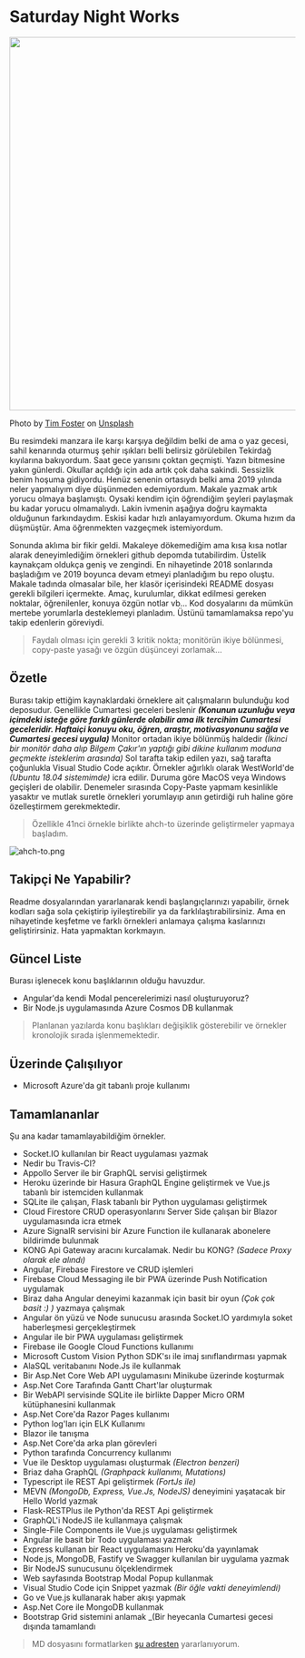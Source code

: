 # Saturday Night Works

<img src="tim-foster-387975-unsplash.jpg" width="1024" height="658">

Photo by [Tim Foster](https://unsplash.com/@timberfoster) on [Unsplash](https://unsplash.com/)

Bu resimdeki manzara ile karşı karşıya değildim belki de ama o yaz gecesi, sahil kenarında oturmuş şehir ışıkları belli belirsiz görülebilen Tekirdağ kıyılarına bakıyordum. Saat gece yarısını çoktan geçmişti. Yazın bitmesine yakın günlerdi. Okullar açıldığı için ada artık çok daha sakindi. Sessizlik benim hoşuma gidiyordu. Henüz senenin ortasıydı belki ama 2019 yılında neler yapmalıyım diye düşünmeden edemiyordum. Makale yazmak artık yorucu olmaya başlamıştı. Oysaki kendim için öğrendiğim şeyleri paylaşmak bu kadar yorucu olmamalıydı. Lakin ivmenin aşağıya doğru kaymakta olduğunun farkındaydım. Eskisi kadar hızlı anlayamıyordum. Okuma hızım da düşmüştür. Ama öğrenmekten vazgeçmek istemiyordum. 

Sonunda aklıma bir fikir geldi. Makaleye dökemediğim ama kısa kısa notlar alarak deneyimlediğim örnekleri github depomda tutabilirdim. Üstelik kaynakçam oldukça geniş ve zengindi. En nihayetinde 2018 sonlarında başladığım ve 2019 boyunca devam etmeyi planladığım bu repo oluştu. Makale tadında olmasalar bile, her klasör içerisindeki README dosyası gerekli bilgileri içermekte. Amaç, kurulumlar, dikkat edilmesi gereken noktalar, öğrenilenler, konuya özgün notlar vb... Kod dosyalarını da mümkün mertebe yorumlarla desteklemeyi planladım. Üstünü tamamlamaksa repo'yu takip edenlerin göreviydi.

>Faydalı olması için gerekli 3 kritik nokta; monitörün ikiye bölünmesi, copy-paste yasağı ve özgün düşünceyi zorlamak...

## Özetle

Burası takip ettiğim kaynaklardaki örneklere ait çalışmaların bulunduğu kod deposudur. Genellikle Cumartesi geceleri beslenir _**(Konunun uzunluğu veya içimdeki isteğe göre farklı günlerde olabilir ama ilk tercihim Cumartesi geceleridir. Haftaiçi konuyu oku, öğren, araştır, motivasyonunu sağla ve Cumartesi gecesi uygula)**_ Monitor ortadan ikiye bölünmüş haldedir _(İkinci bir monitör daha alıp Bilgem Çakır'ın yaptığı gibi dikine kullanım moduna geçmekte isteklerim arasında)_ Sol tarafta takip edilen yazı, sağ tarafta çoğunlukla Visual Studio Code açıktır. Örnekler ağırlıklı olarak WestWorld'de _(Ubuntu 18.04 sistemimde)_ icra edilir. Duruma göre MacOS veya Windows geçişleri de olabilir. Denemeler sırasında Copy-Paste yapmam kesinlikle yasaktır ve mutlak suretle örnekleri yorumlayıp anın getirdiği ruh haline göre özelleştirmem gerekmektedir.

>Özellikle 41nci örnekle birlikte ahch-to üzerinde geliştirmeler yapmaya başladım.

![ahch-to.png](ahch-to.png)

## Takipçi Ne Yapabilir?

Readme dosyalarından yararlanarak kendi başlangıçlarınızı yapabilir, örnek kodları sağa sola çekiştirip iyileştirebilir ya da farklılaştırabilirsiniz. Ama en nihayetinde keşfetme ve farklı örnekleri anlamaya çalışma kaslarınızı geliştirirsiniz. Hata yapmaktan korkmayın.

## Güncel Liste

Burası işlenecek konu başlıklarının olduğu havuzdur.

- Angular'da kendi Modal pencerelerimizi nasıl oluşturuyoruz?
- Bir Node.js uygulamasında Azure Cosmos DB kullanmak

> Planlanan yazılarda konu başlıkları değişiklik gösterebilir ve örnekler kronolojik sırada işlenmemektedir.

## Üzerinde Çalışılıyor

- Microsoft Azure'da git tabanlı proje kullanımı

## Tamamlananlar

Şu ana kadar tamamlayabildiğim örnekler.

- Socket.IO kullanılan bir React uygulaması yazmak
- Nedir bu Travis-CI?
- Appollo Server ile bir GraphQL servisi geliştirmek
- Heroku üzerinde bir Hasura GraphQL Engine geliştirmek ve Vue.js tabanlı bir istemciden kullanmak
- SQLite ile çalışan, Flask tabanlı bir Python uygulaması geliştirmek
- Cloud Firestore CRUD operasyonlarını Server Side çalışan bir Blazor uygulamasında icra etmek
- Azure SignalR servisini bir Azure Function ile kullanarak abonelere bildirimde bulunmak
- KONG Api Gateway aracını kurcalamak. Nedir bu KONG? _(Sadece Proxy olarak ele alındı)_
- Angular, Firebase Firestore ve CRUD işlemleri
- Firebase Cloud Messaging ile bir PWA üzerinde Push Notification uygulamak
- Biraz daha Angular deneyimi kazanmak için basit bir oyun _(Çok çok basit :) )_ yazmaya çalışmak
- Angular ön yüzü ve Node sunucusu arasında Socket.IO yardımıyla soket haberleşmesi gerçekleştirmek
- Angular ile bir PWA uygulaması geliştirmek
- Firebase ile Google Cloud Functions kullanımı
- Microsoft Custom Vision Python SDK'sı ile imaj sınıflandırması yapmak
- AlaSQL veritabanını Node.Js ile kullanmak
- Bir Asp.Net Core Web API uygulamasını Minikube üzerinde koşturmak
- Asp.Net Core Tarafında Gantt Chart'lar oluşturmak
- Bir WebAPI servisinde SQLite ile birlikte Dapper Micro ORM kütüphanesini kullanmak
- Asp.Net Core'da Razor Pages kullanımı
- Python log'ları için ELK Kullanımı
- Blazor ile tanışma
- Asp.Net Core'da arka plan görevleri
- Python tarafında Concurrency kullanımı
- Vue ile Desktop uygulaması oluşturmak _(Electron benzeri)_
- Briaz daha GraphQL _(Graphpack kullanımı, Mutations)_
- Typescript ile REST Api geliştirmek _(FortJs ile)_
- MEVN _(MongoDb, Express, Vue.Js, NodeJS)_ deneyimini yaşatacak bir Hello World yazmak
- Flask-RESTPlus ile Python'da REST Api geliştirmek
- GraphQL'i NodeJS ile kullanmaya çalışmak
- Single-File Components ile Vue.js uygulaması geliştirmek
- Angular ile basit bir Todo uygulaması yazmak
- Express kullanan bir React uygulamasını Heroku'da yayınlamak
- Node.js, MongoDB, Fastify ve Swagger kullanılan bir uygulama yazmak
- Bir NodeJS sunucusunu ölçeklendirmek
- Web sayfasında Bootstrap Modal Popup kullanmak
- Visual Studio Code için Snippet yazmak _(Bir öğle vakti deneyimlendi)_
- Go ve Vue.js kullanarak haber akışı yapmak
- Asp.Net Core ile MongoDB kullanmak
- Bootstrap Grid sistemini anlamak _(Bir heyecanla Cumartesi gecesi dışında tamamlandı

> MD dosyasını formatlarken [şu adresten](https://github.com/adam-p/markdown-here/wiki/Markdown-Cheatsheet) yararlanıyorum.